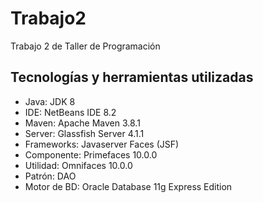 # Trabajo2
Trabajo 2 de Taller de Programación

## Tecnologías y herramientas utilizadas

- Java: JDK 8
- IDE: NetBeans IDE 8.2
- Maven: Apache Maven 3.8.1
- Server: Glassfish Server 4.1.1
- Frameworks: Javaserver Faces (JSF)
- Componente: Primefaces 10.0.0
- Utilidad: Omnifaces 10.0.0
- Patrón: DAO
- Motor de BD: Oracle Database 11g Express Edition
